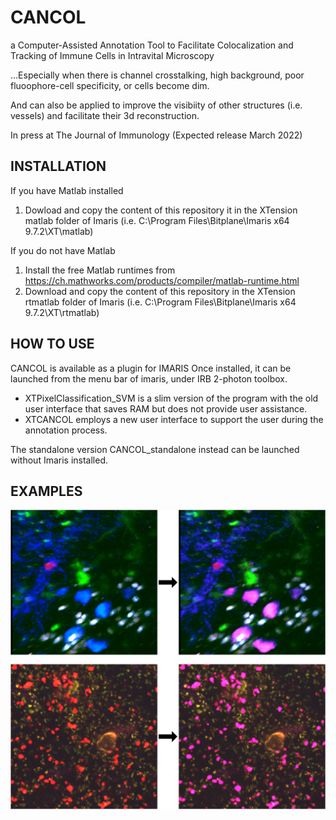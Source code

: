# CANCOL
a Computer-Assisted Annotation Tool to Facilitate Colocalization and Tracking of Immune Cells in Intravital Microscopy

...Especially when there is channel crosstalking, high background, poor fluoophore-cell specificity, or cells become dim.

And can also be applied to improve the visibiity of other structures (i.e. vessels) and facilitate their 3d reconstruction.

In press at The Journal of Immunology (Expected release March 2022)

## INSTALLATION
If you have Matlab installed
1. Dowload and copy the content of this repository it in the XTension matlab folder of Imaris (i.e. C:\Program Files\Bitplane\Imaris x64 9.7.2\XT\matlab)

If you do not have Matlab
1. Install the free Matlab runtimes from https://ch.mathworks.com/products/compiler/matlab-runtime.html
2. Download and copy the content of this repository in the XTension rtmatlab folder of Imaris
(i.e. C:\Program Files\Bitplane\Imaris x64 9.7.2\XT\rtmatlab)

## HOW TO USE
CANCOL is available as a plugin for IMARIS
Once installed, it can be launched from the menu bar of imaris, under IRB 2-photon toolbox.
- XTPixelClassification_SVM is a slim version of the program with the old user interface that saves RAM but does not provide user assistance.
- XTCANCOL employs a new user interface to support the user during the annotation process.

The standalone version CANCOL_standalone instead can be launched without Imaris installed.

## EXAMPLES
![Resulting virtual channel specific for the cells of interest color-coded in magenta](/assets/examples_coloc.png)
